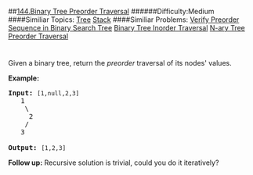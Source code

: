 ##[144.Binary Tree Preorder Traversal](https://leetcode.com/problems/binary-tree-preorder-traversal/description/ "144.Binary Tree Preorder Traversal")
######Difficulty:Medium
####Similiar Topics:
  [Tree](https://leetcode.com//tag/tree)  [Stack](https://leetcode.com//tag/stack)
####Similiar Problems:
  [Verify Preorder Sequence in Binary Search Tree](https://leetcode.com//problems/verify-preorder-sequence-in-binary-search-tree)  [Binary Tree Inorder Traversal](https://leetcode.com//problems/binary-tree-inorder-traversal)  [N-ary Tree Preorder Traversal](https://leetcode.com//problems/n-ary-tree-preorder-traversal)
<div class="question-description__3U1T" style="padding-top: 10px;"><div><p>Given a binary tree, return the <em>preorder</em> traversal of its nodes' values.</p>

<p><strong>Example:</strong></p>

<pre><strong>Input:</strong>&#160;<code>[1,null,2,3]</code>
   1
    \
     2
    /
   3

<strong>Output:</strong>&#160;<code>[1,2,3]</code>
</pre>

<p><strong>Follow up:</strong> Recursive solution is trivial, could you do it iteratively?</p>
</div></div><div> </div><div> </div><div> </div><div> </div><div> </div><div> </div><div> </div><div> </div><div> </div><div> </div><div> </div><div> </div><div> </div><div> </div><div> </div><div> </div><div> </div><div> </div><div> </div><div> </div><div> </div><div> </div><div> </div><div> </div><div> </div><div> </div><div> </div><div> </div><div> </div><div> </div><div> </div><div> </div><div> </div><div> </div><div> </div><div> </div><div> </div><div> </div><div> </div><div> </div><div> </div><div> </div><div> </div><div> </div><div> </div><div> </div><div> </div><div> </div><div> </div><div> </div><div> </div><div> </div><div> </div><div> </div><div> </div><div> </div><div> </div><div> </div><div> </div><div> </div><div> </div><div> </div><div> </div><div> </div><div> </div><div> </div><div> </div><div> </div><div> </div><div> </div><div> </div><div> </div><div> </div><div> </div><div> </div><div> </div><div> </div><div> </div><div> </div><div> </div><div> </div><div> </div><div> </div><div> </div><div> </div><div> </div><div> </div><div> </div><div> </div><div> </div><div> </div><div> </div><div> </div><div> </div><div> </div><div> </div><div> </div><div> </div><div> </div><div> </div><div> </div><div> </div><div> </div><div> </div><div> </div><div> </div><div> </div><div> </div><div> </div><div> </div><div> </div><div> </div>